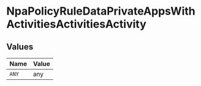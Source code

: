 # NpaPolicyRuleDataPrivateAppsWithActivitiesActivitiesActivity


## Values

| Name  | Value |
| ----- | ----- |
| `ANY` | any   |